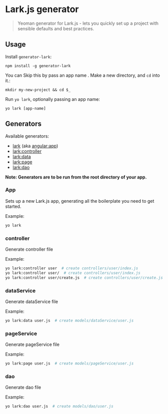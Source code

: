 # Lark.js generator 


> Yeoman generator for Lark.js - lets you quickly set up a project with sensible defaults and best practices.



## Usage

Install `generator-lark`:
```
npm install -g generator-lark
```

You can Skip this by pass an app name . Make a new directory, and `cd` into it.:
```
mkdir my-new-project && cd $_
```

Run `yo lark`, optionally passing an app name:
```
yo lark [app-name]
```

## Generators

Available generators:

* [lark](#app) (aka [angular:app](#app))
* [lark:controller](#controller)
* [lark:data](#dataService)
* [lark:page](#pageService)
* [lark:dao](#dao)

**Note: Generators are to be run from the root directory of your app.**

### App
Sets up a new Lark.js app, generating all the boilerplate you need to get started. 

Example:
```bash
yo lark
```

### controller
Generate controller file

Example:
```bash
yo lark:controller user  # create controllers/user/index.js
yo lark:controller user/  # create controllers/user/index.js
yo lark:controller user/create.js  # create controllers/user/create.js
```

### dataService
Generate dataService file

Example:
```bash
yo lark:data user.js  # create models/dataService/user.js
```

### pageService
Generate pageService file

Example:
```bash
yo lark:page user.js  # create models/pageService/user.js
```

### dao
Generate dao file

Example:
```bash
yo lark:dao user.js  # create models/dao/user.js
```

